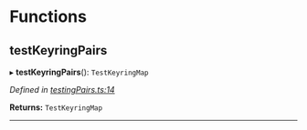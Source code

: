 

# Functions

<a id="testkeyringpairs"></a>

##  testKeyringPairs

▸ **testKeyringPairs**(): `TestKeyringMap`

*Defined in [testingPairs.ts:14](https://github.com/polkadot-js/common/blob/dc996ef/packages/keyring/src/testingPairs.ts#L14)*

**Returns:** `TestKeyringMap`

___


